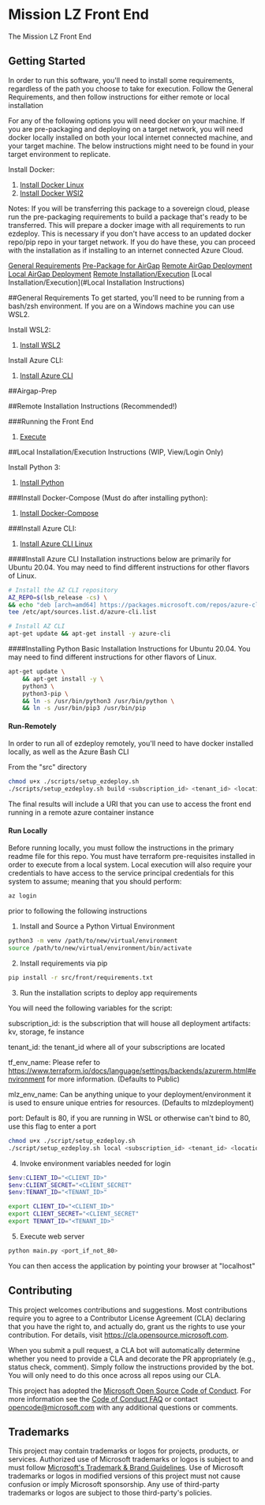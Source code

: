 # Mission LZ Front End

The Mission LZ Front End 
## Getting Started
In order to run this software, you'll need to install some requirements, regardless of the path you choose to take for execution.  Follow the General Requirements,  and then follow instructions for either remote or local installation

For any of the following options you will need docker on your machine. If you are pre-packaging and deploying on a target network, you will need docker locally installed on both your local internet connected machine, and your target machine.  The below instructions might need to be found in your target environment to replicate. 

Install Docker:
1. [Install Docker Linux](https://docs.docker.com/engine/install/ubuntu)
2. [Install Docker WSl2](https://docs.microsoft.com/en-us/windows/wsl/tutorials/wsl-containers)

Notes:
If you will be transferring this package to a sovereign cloud, please run the pre-packaging requirements to build a package that's ready to be transferred.  This will prepare a docker image with all requirements to run ezdeploy.  This is necessary if you don't have access to an updated docker repo/pip repo in your target network.  If you do have these, you can proceed with the installation as if installing to an internet connected Azure Cloud.

[General Requirements](#General-Requirements)
[Pre-Package for AirGap](#Airgap-Prep)
[Remote AirGap Deployment](#Airgap-Remote)
[Local AirGap Deployment](#Airgap-Local)
[Remote Installation/Execution](#Remote-Installation-Instructions)
[Local Installation/Execution](#Local Installation Instructions)

##General Requirements
To get started, you'll need to be running from a bash/zsh environment.  If you are on a Windows machine you can use WSL2.

Install WSL2:
1. [Install WSL2](https://docs.microsoft.com/en-us/windows/wsl/install-win10)

Install Azure CLI:
1. [Install Azure CLI](#Install-Azure-CLI)


##Airgap-Prep


##Remote Installation Instructions (Recommended!)


###Running the Front End

1. [Execute](#Run-Remotely)

##Local Installation/Execution Instructions (WIP, View/Login Only)

Install Python 3:

1. [Install Python](#Installing-Python)

###Install Docker-Compose (Must do after installing python):

1. [Install Docker-Compose](#Install-Docker-Compose)

###Install Azure CLI:

1. [Install Azure CLI Linux](#Installing-Azure)


####Install Azure CLI
Installation instructions below are primarily for Ubuntu 20.04.  You may need to find different instructions for other flavors of Linux.

```bash
# Install the AZ CLI repository
AZ_REPO=$(lsb_release -cs) \
&& echo "deb [arch=amd64] https://packages.microsoft.com/repos/azure-cli/ $AZ_REPO main" | \
tee /etc/apt/sources.list.d/azure-cli.list

# Install AZ CLI
apt-get update && apt-get install -y azure-cli
```


####Installing Python
Basic Installation Instructions for Ubuntu 20.04.   You may need to find different instructions for other flavors of Linux.

```bash
apt-get update \
    && apt-get install -y \
    python3 \
    python3-pip \
    && ln -s /usr/bin/python3 /usr/bin/python \
    && ln -s /usr/bin/pip3 /usr/bin/pip
```

#### Run-Remotely
In order to run all of ezdeploy remotely, you'll need to have docker installed locally, as well as the Azure Bash CLI

From the "src" directory

```bash
chmod u+x ./scripts/setup_ezdeploy.sh
./scripts/setup_ezdeploy.sh build <subscription_id> <tenant_id> <location> -t <tf_env_name> -m <mlz_env_name> -p <port>
```

The final results will include a URI that you can use to access the front end running in a remote azure container instance

#### Run Locally

Before running locally, you must follow the instructions in the primary readme file for this repo.  You must have terraform pre-requisites installed in order to execute from a local system. Local execution will also require your credentials to have access to the service principal credentials for this system to assume; meaning that you should perform:

```bash
az login
```

prior to following the following instructions

1. Install and Source a Python Virtual Environment

```bash
python3 -m venv /path/to/new/virtual/environment
source /path/to/new/virtual/environment/bin/activate
```

2. Install requirements via pip
```bash
pip install -r src/front/requirements.txt
```

3. Run the installation scripts to deploy app requirements

You will need the following variables for the script: 

subscription_id: is the subscription that will house all deployment artifacts: kv, storage, fe instance

tenant_id:  the tenant_id where all of your subscriptions are located

tf_env_name: Please refer to https://www.terraform.io/docs/language/settings/backends/azurerm.html#environment for more information.   (Defaults to Public)

mlz_env_name: Can be anything unique to your deployment/environment it is used to ensure unique entries for resources.  (Defaults to mlzdeployment)

port:  Default is 80, if you are running in WSL or otherwise can't bind to 80, use this flag to enter a port

```bash
chmod u+x ./script/setup_ezdeploy.sh
./script/setup_ezdeploy.sh local <subscription_id> <tenant_id> <location> -t <tf_env_name> -m <mlz_env_name> -p port
```

4. Invoke environment variables needed for login

```powershell
$env:CLIENT_ID="<CLIENT_ID>"
$env:CLIENT_SECRET="<CLIENT_SECRET"
$env:TENANT_ID="<TENANT_ID>"
```

```bash
export CLIENT_ID="<CLIENT_ID>"
export CLIENT_SECRET="<CLIENT_SECRET"
export TENANT_ID="<TENANT_ID>"
```

5. Execute web server
```bash
python main.py <port_if_not_80>
```

You can then access the application by pointing your browser at "localhost"

## Contributing

This project welcomes contributions and suggestions.  Most contributions require you to agree to a
Contributor License Agreement (CLA) declaring that you have the right to, and actually do, grant us
the rights to use your contribution. For details, visit https://cla.opensource.microsoft.com.

When you submit a pull request, a CLA bot will automatically determine whether you need to provide
a CLA and decorate the PR appropriately (e.g., status check, comment). Simply follow the instructions
provided by the bot. You will only need to do this once across all repos using our CLA.

This project has adopted the [Microsoft Open Source Code of Conduct](https://opensource.microsoft.com/codeofconduct/).
For more information see the [Code of Conduct FAQ](https://opensource.microsoft.com/codeofconduct/faq/) or
contact [opencode@microsoft.com](mailto:opencode@microsoft.com) with any additional questions or comments.

## Trademarks

This project may contain trademarks or logos for projects, products, or services. Authorized use of Microsoft 
trademarks or logos is subject to and must follow 
[Microsoft's Trademark & Brand Guidelines](https://www.microsoft.com/en-us/legal/intellectualproperty/trademarks/usage/general).
Use of Microsoft trademarks or logos in modified versions of this project must not cause confusion or imply Microsoft sponsorship.
Any use of third-party trademarks or logos are subject to those third-party's policies.